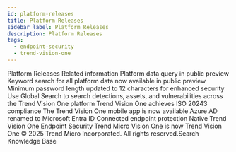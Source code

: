 ```yaml
---
id: platform-releases
title: Platform Releases
sidebar_label: Platform Releases
description: Platform Releases
tags:
  - endpoint-security
  - trend-vision-one
---
```


 Platform Releases Related information Platform data query in public preview Keyword search for all platform data now available in public preview Minimum password length updated to 12 characters for enhanced security Use Global Search to search detections, assets, and vulnerabilities across the Trend Vision One platform Trend Vision One achieves ISO 20243 compliance The Trend Vision One mobile app is now available Azure AD renamed to Microsoft Entra ID Connected endpoint protection Native Trend Vision One Endpoint Security Trend Micro Vision One is now Trend Vision One © 2025 Trend Micro Incorporated. All rights reserved.Search Knowledge Base